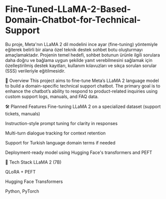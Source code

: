 # Fine-Tuned-LLaMA-2-Based-Domain-Chatbot-for-Technical-Support
Bu proje, Meta'nın LLaMA 2 dil modelini ince ayar (fine-tuning) yöntemiyle eğiterek belirli bir alana özel teknik destek sohbet botu oluşturmayı amaçlamaktadır. Projenin temel hedefi, sohbet botunun ürünle ilgili sorulara daha doğru ve bağlama uygun şekilde yanıt verebilmesini sağlamak için özelleştirilmiş destek kayıtları, kullanım kılavuzları ve sıkça sorulan sorular (SSS) verileriyle eğitilmesidir.

📌 Overview
This project aims to fine-tune Meta’s LLaMA 2 language model to build a domain-specific technical support chatbot. The primary goal is to enhance the chatbot’s ability to respond to product-related inquiries using custom support logs, manuals, and FAQ data.

🛠 Planned Features
Fine-tuning LLaMA 2 on a specialized dataset (support tickets, manuals)

Instruction-style prompt tuning for clarity in responses

Multi-turn dialogue tracking for context retention

Support for Turkish language domain terms if needed

Deployment-ready model using Hugging Face's transformers and PEFT

🔧 Tech Stack
LLaMA 2 (7B)

QLoRA + PEFT

Hugging Face Transformers

Python, PyTorch
